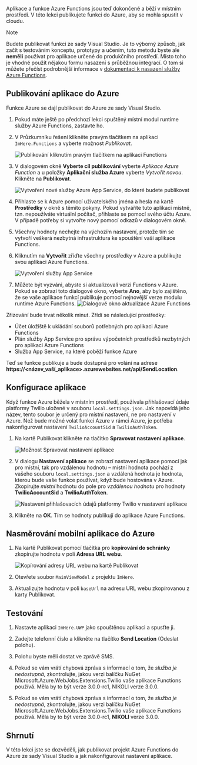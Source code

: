 Aplikace a funkce Azure Functions jsou teď dokončené a běží v místním prostředí. V této lekci publikujete funkci do Azure, aby se mohla spustit v cloudu.

> [!Note]
> Budete publikovat funkci ze sady Visual Studio. Je to výborný způsob, jak začít s testováním konceptu, prototypy a učením, tuto metodu byste ale **neměli** používat pro aplikace určené do produkčního prostředí. Místo toho je vhodné použít nějakou formu nasazení s průběžnou integrací. O tom si můžete přečíst podrobnější informace v [dokumentaci k nasazení služby Azure Functions](https://docs.microsoft.com/azure/azure-functions/functions-continuous-deployment?azure-portal=true).

## <a name="publishing-your-app-to-azure"></a>Publikování aplikace do Azure

Funkce Azure se dají publikovat do Azure ze sady Visual Studio.

1. Pokud máte ještě po předchozí lekci spuštěný místní modul runtime služby Azure Functions, zastavte ho.

1. V Průzkumníku řešení klikněte pravým tlačítkem na aplikaci `ImHere.Functions` a vyberte možnost *Publikovat*.

    ![Publikování kliknutím pravým tlačítkem na aplikaci Functions](../media/8-right-click-publish.png)

1. V dialogovém okně **Vyberte cíl publikování** vyberte *Aplikace Azure Function* a u položky **Aplikační služba Azure** vyberte *Vytvořit novou*. Klikněte na **Publikovat**.

    ![Vytvoření nové služby Azure App Service, do které budete publikovat](../media/8-pick-publish-target.png)

1. Přihlaste se k Azure pomocí uživatelského jména a hesla na kartě **Prostředky** v okně s těmito pokyny. Pokud vytváříte tuto aplikaci místně, tzn. nepoužíváte virtuální počítač, přihlaste se pomocí svého účtu Azure. V případě potřeby si vytvořte nový pomocí odkazů v dialogovém okně.

1. Všechny hodnoty nechejte na výchozím nastavení, protože tím se vytvoří veškerá nezbytná infrastruktura ke spouštění vaší aplikace Functions.

1. Kliknutím na **Vytvořit** zřiďte všechny prostředky v Azure a publikujte svou aplikaci Azure Functions.

    ![Vytvoření služby App Service](../media/8-create-app-service.png)

1. Můžete být vyzváni, abyste si aktualizovali verzi Functions v Azure. Pokud se zobrazí toto dialogové okno, vyberte **Ano**, aby bylo zajištěno, že se vaše aplikace funkcí publikuje pomocí nejnovější verze modulu runtime Azure Functions.
    ![Dialogové okno aktualizace Azure Functions](../media/8-update-functions-on-azure.png)

Zřizování bude trvat několik minut. Zřídí se následující prostředky:

- Účet úložiště k ukládání souborů potřebných pro aplikaci Azure Functions
- Plán služby App Service pro správu výpočetních prostředků nezbytných pro aplikaci Azure Functions
- Služba App Service, na které poběží funkce Azure

Teď se funkce publikuje a bude dostupná pro volání na adrese **https://\<název_vaší_aplikace\>.azurewebsites.net/api/SendLocation**.

## <a name="configuring-your-app"></a>Konfigurace aplikace

Když funkce Azure běžela v místním prostředí, používala přihlašovací údaje platformy Twilio uložené v souboru `local.settings.json`. Jak napovídá jeho název, tento soubor je určený pro místní nastavení, ne pro nastavení v Azure. Než bude možné volat funkci Azure v rámci Azure, je potřeba nakonfigurovat nastavení `TwilioAccountSid` a `TwilioAuthToken`.

1. Na kartě Publikovat klikněte na tlačítko **Spravovat nastavení aplikace**.

    ![Možnost Spravovat nastavení aplikace](../media/8-application-settings-option.png)

1. V dialogu **Nastavení aplikace** se zobrazí nastavení aplikace pomocí jak pro místní, tak pro vzdálenou hodnotu – místní hodnota pochází z vašeho souboru `local.settings.json` a vzdálená hodnota je hodnota, kterou bude vaše funkce používat, když bude hostována v Azure. Zkopírujte *místní* hodnotu do pole pro *vzdálenou hodnotu* pro hodnoty **TwilioAccountSid** a **TwilioAuthToken**.

    ![Nastavení přihlašovacích údajů platformy Twilio v nastavení aplikace](../media/8-set-creds-in-app-settings.png)

1. Klikněte na **OK**. Tím se hodnoty publikují do aplikace Azure Functions.

## <a name="pointing-the-mobile-app-to-azure"></a>Nasměrování mobilní aplikace do Azure

1. Na kartě Publikovat pomocí tlačítka pro **kopírování do schránky** zkopírujte hodnotu v poli **Adresa URL webu**.

    ![Kopírování adresy URL webu na kartě Publikovat](../media/8-copy-site-url.png)

1. Otevřete soubor `MainViewModel` z projektu `ImHere`.

1. Aktualizujte hodnotu v poli `baseUrl` na adresu URL webu zkopírovanou z karty Publikovat.

## <a name="test-it-out"></a>Testování

1. Nastavte aplikaci `ImHere.UWP` jako spouštěnou aplikaci a spusťte ji.

1. Zadejte telefonní číslo a klikněte na tlačítko **Send Location** (Odeslat polohu).

1. Polohu byste měli dostat ve zprávě SMS.

1. Pokud se vám vrátí chybová zpráva s informací o tom, že *služba je nedostupná*, zkontrolujte, jakou verzi balíčku NuGet Microsoft.Azure.WebJobs.Extensions.Twilio vaše aplikace Functions používá. Měla by to být verze 3.0.0-rc1, NIKOLI verze 3.0.0.
1. Pokud se vám vrátí chybová zpráva s informací o tom, že *služba je nedostupná*, zkontrolujte, jakou verzi balíčku NuGet Microsoft.Azure.WebJobs.Extensions.Twilio vaše aplikace Functions používá. Měla by to být verze 3.0.0-rc1, **NIKOLI** verze 3.0.0.

## <a name="summary"></a>Shrnutí

V této lekci jste se dozvěděli, jak publikovat projekt Azure Functions do Azure ze sady Visual Studio a jak nakonfigurovat nastavení aplikace.